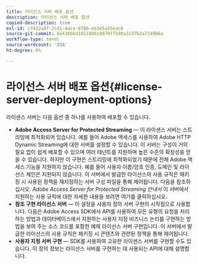```yaml
---
title: 라이선스 서버 배포 옵션
description: 라이선스 서버 배포 옵션
copied-description: true
exl-id: c7422a8f-2cd1-4ace-8706-eb3e5a55eac6
source-git-commit: be43bbbd1051886c8979ff590a3197b2a7249b6a
workflow-type: tm+mt
source-wordcount: '254'
ht-degree: 0%

---
```


# 라이선스 서버 배포 옵션{#license-server-deployment-options}

라이센스 서버는 다음 옵션 중 하나를 사용하여 배포할 수 있습니다.

* **Adobe Access Server for Protected Streaming** — 이 라이센스 서버는 스트리밍에 최적화되어 있습니다. 예를 들어 Adobe 액세스를 사용하여 Adobe HTTP Dynamic Streaming에 대한 서버를 설정할 수 있습니다. 이 서버는 구성이 거의 필요 없이 쉽게 배포할 수 있으며 여러 테넌트를 지원하며 높은 수준의 확장성을 얻을 수 있습니다. 하지만 이 구현은 스트리밍에 최적화되었기 때문에 전체 Adobe 액세스 기능을 지원하지 않습니다. 예를 들어 사용자 이름/암호 인증, 도메인 및 라이선스 체인은 지원되지 않습니다. 이 서버에서 발급한 라이선스의 사용 규칙은 패키징 시 사용된 정책을 재지정하는 서버 구성 파일을 통해 제어됩니다. 다음을 참조하십시오. *Adobe Access Server for Protected Streaming 안내서* 이 서버에서 지원하는 사용 규칙에 대한 자세한 내용을 보려면 여기를 클릭하십시오.
* **참조 구현 라이선스 서버** — 이 설정을 사용자 정의 서버 구현의 시작점으로 사용합니다. 다음은 Adobe Access SDK에서 API를 사용하여 모든 유형의 요청을 처리하는 방법과 데이터베이스에서 지원하는 사용자 지정 비즈니스 논리를 구현하는 방법을 보여 주는 소스 코드를 포함한 예제 라이선스 서버 구현입니다. 이 서버에서 발급한 라이선스의 사용 규칙은 패키징 시 콘텐츠와 관련된 정책을 통해 제어됩니다.
* **사용자 지정 서버 구현** — SDK를 사용하여 고유한 라이센스 서버를 구현할 수도 있습니다. 이 장의 정보는 라이선스 서버를 구현하는 데 사용되는 API에 대해 설명합니다.
